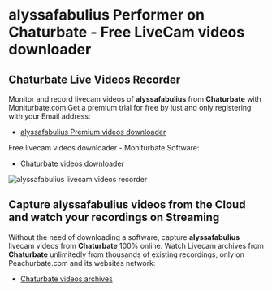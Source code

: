 # alyssafabulius Performer on Chaturbate - Free LiveCam videos downloader

## Chaturbate Live Videos Recorder

Monitor and record livecam videos of **alyssafabulius** from **Chaturbate** with Moniturbate.com
Get a premium trial for free by just and only registering with your Email address:
* [alyssafabulius Premium videos downloader](https://moniturbate.com/request-demo-licence-key.html)

Free livecam videos downloader - Moniturbate Software:
* [Chaturbate videos downloader](https://moniturbate.com/moniturbate-download-software.html)

![alyssafabulius livecam videos recorder](https://peachurnet.com/templates/moniturbate-software.png)


## Capture alyssafabulius videos from the Cloud and watch your recordings on Streaming

Without the need of downloading a software, capture **alyssafabulius** livecam videos from **Chaturbate** 100% online.
Watch Livecam archives from **Chaturbate** unlimitedly from thousands of existing recordings, only on Peachurbate.com and its websites network:
* [Chaturbate videos archives](https://peachurnet.com/)